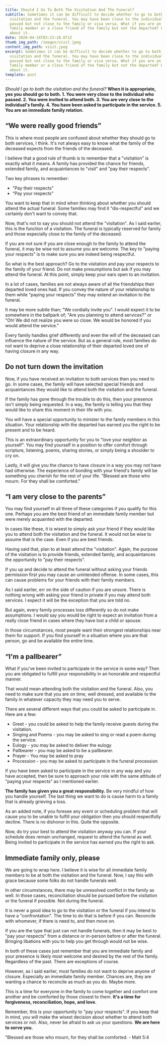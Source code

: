 ```yaml
---
title: Should I Go To Both The Visitation And The Funeral?
subtitle: Sometimes it can be difficult to decide whether to go to both the
  visitation and the funeral. You may have been close to the individual who
  passed but not close to the family or visa versa. What if you are an estranged
  family member or a close friend of the family but not the departed? Let's talk
  about it.
date: 2020-04-16T03:23:18.071Z
thumb_img_path: /images/visit.jpeg
content_img_path: visit.jpeg
excerpt: Sometimes it can be difficult to decide whether to go to both the
  visitation and the funeral. You may have been close to the individual who
  passed but not close to the family or visa versa. What if you are an estranged
  family member or a close friend of the family but not the departed? Let's talk
  about it.
template: post
---
```

*Should I go to both the visitation and the funeral?* **When it is appropriate, yes you should go to both. 1. You were very close to the individual who passed. 2. You were invited to attend both. 3. You are very close to the individual's family. 4. You have been asked to participate in the service. 5. You are an immediate family relation.**



## **“We were really good friends”**

This is where most people are confused about whether they should go to both services, I think. It's not always easy to know what the family of the deceased expects from the friends of the deceased.



I believe that a good rule of thumb is to remember that a "visitation" is exactly what it means. A family has provided the chance for friends, extended family, and acquaintances to "visit" and "pay their respects".



Two key phrases to remember:

* "Pay their respects"
* “Pay your respects”

You want to keep that in mind when thinking about whether you should attend the actual funeral. Some families may find it "dis-respectful" and we certainly don't want to convey that.



Now, that's not to say you should not attend the "visitation". As I said earlier, this is the function of a visitation. The funeral is typically reserved for family and those especially close to the family of the deceased.



If you are not sure if you are close enough to the family to attend the funeral, it may be wise not to assume you are welcome. The key to "paying your respects" is to make sure you are indeed being respectful.



So what is the best approach? Go to the visitation and pay your respects to the family of your friend. Do not make presumptions but ask if you may attend the funeral. At this point, simply keep your ears open to an invitation.



In a lot of cases, families are not always aware of all the friendships their departed loved ones had. If you convey the nature of your relationship to them while "paying your respects" they may extend an invitation to the funeral.



It may be more subtle than; "We cordially invite you". I would expect it to be somewhere in the ballpark of; "Are you planning to attend services?" or "Oh! We did not realize you were so close. We would be honored if you would attend the service."



Every family handles grief differently and even the will of the deceased can influence the nature of the service. But as a general rule, most families do not want to deprive a close relationship of their departed loved one of having closure in any way.



## **Do not turn down the invitation**

Now, if you have received an invitation to both services then you need to go. In some cases, the family will have selected special friends and acquaintances they would like to attend both the visitation and the funeral.



If the family has gone through the trouble to do this, then your presence isn't simply being requested. In a way, the family is telling you that they would like to share this moment in their life with you.



You will have a special opportunity to minister to the family members in this situation. Your relationship with the departed has earned you the right to be present and to be heard.



This is an extraordinary opportunity for you to "love your neighbor as yourself". You may find yourself in a position to offer comfort through scripture, listening, poems, sharing stories, or simply being a shoulder to cry on.



Lastly, it will give you the chance to have closure in a way you may not have had otherwise. The experience of bonding with your friend's family will be something you cherish for the rest of your life. "Blessed are those who mourn. For they shall be comforted."



## **“I am very close to the parents”**

You may find yourself in all three of these categories if you qualify for this one. Perhaps you are the best friend of an immediate family member but were merely acquainted with the departed.



In cases like these, it is wisest to simply ask your friend if they would like you to attend both the visitation and the funeral. It would not be wise to assume that is the case. Even if you are best friends.



Having said that, plan to at least attend the "visitation". Again, the purpose of the visitation is to provide friends, extended family, and acquaintances the opportunity to "pay their respects".



If you up and decide to attend the funeral without asking your friends permission first you may cause an unintended offense. In some cases, this can cause problems for your friends with their family members.



As I said earlier, err on the side of caution if you are unsure. There is nothing wrong with asking your friend in private if you may attend both services. I expect it will be the exception that you are told no.



But again, every family processes loss differently so do not make assumptions. I would say you would be right to expect an invitation from a really close friend in cases where they have lost a child or spouse.



In those circumstances, most people want their strongest relationships near them for support. If you find yourself in a situation where you are that person, go and be available the entire time.



## **“I'm a pallbearer”**

What if you've been invited to participate in the service in some way? Then you are obligated to fulfill your responsibility in an honorable and respectful manner.



That would mean attending both the visitation and the funeral. Also, you need to make sure that you are on time, well dressed, and available to the family in whatever capacity they may need you to serve.



There are several different ways that you could be asked to participate in. Here are a few:

* Greet - you could be asked to help the family receive guests during the visitation.
* Singing and Poems - you may be asked to sing or read a poem during the service.
* Eulogy - you may be asked to deliver the eulogy
* Pallbearer - you may be asked to be a pallbearer.
* Prayer - You may be asked to pray
* Procession - you may be asked to participate in the funeral procession



If you have been asked to participate in the service in any way and you have accepted, then be sure to approach your role with the same attitude of "paying your respects" as I mentioned earlier.



**The family has given you a great responsibility.** Be very mindful of how you handle yourself. The last thing we want to do is cause harm to a family that is already grieving a loss.



As an added note, if you foresee any event or scheduling problem that will cause you to be unable to fulfill your obligation then you should respectfully decline. There is no dishonor in this. Quite the opposite.



Now, do try your best to attend the visitation anyway you can. If your schedule does remain unchanged, request to attend the funeral as well. Being invited to participate in the service has earned you the right to ask.



## **Immediate family only, please**

We are going to wrap here. I believe it is wise for all immediate family members to be at both the visitation and the funeral. Now, I say this with grace because some folks do not handle funerals well.



In other circumstances, there may be unresolved conflict in the family as well. In those cases, reconciliation should be pursued before the visitation or the funeral if possible. Not during the funeral.



It is never a good idea to go to the visitation or the funeral if you intend to have a "confrontation". The time to do that is before if you can. Reconcile with whomever, if there is need to, and then move on.



If you are the type that just can not handle funerals, then it may be best to "pay your respects" from a distance or in-person before or after the funeral. Bringing libations with you to help you get through would not be wise.



In both of these cases just remember that you are immediate family and your presence is likely most welcome and desired by the rest of the family. Regardless of the past. There are exceptions of course.



However, as I said earlier, most families do not want to deprive anyone of closure. Especially an immediate family member. Chances are, they are wanting a chance to reconcile as much as you do. Maybe more.



This is a time for everyone in the family to come together and comfort one another and be comforted by those closest to them. **It's a time for forgiveness, reconciliation, hope, and love.**



Remember, this is your opportunity to "pay your respects". If you keep that in mind, you will make the wisest decision about whether to attend both services or not. Also, never be afraid to ask us your questions. **We are here to serve you.**



"Blessed are those who mourn, for they shall be comforted. - Matt 5:4